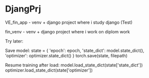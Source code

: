 # DjangPrj

VE_fin_app - venv + django project where i study django (Test)

fin_venv - venv + django project where i work on diplom work 


Try later: 

Save model:
state = {
    'epoch': epoch,
    'state_dict': model.state_dict(),
    'optimizer': optimizer.state_dict()
}
torch.save(state, filepath)

Resume training after load:
model.load_state_dict(state['state_dict'])
optimizer.load_state_dict(state['optimizer'])
